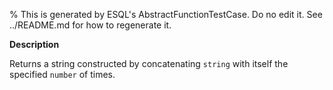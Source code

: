 % This is generated by ESQL's AbstractFunctionTestCase. Do no edit it. See ../README.md for how to regenerate it.

**Description**

Returns a string constructed by concatenating `string` with itself the specified `number` of times.


